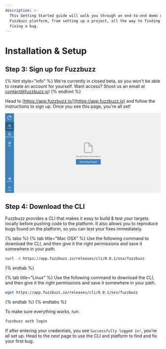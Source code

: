 ```yaml
---
description: >-
  This Getting Started guide will walk you through an end-to-end demo of the
  Fuzzbuzz platform, from setting up a project, all the way to finding and
  fixing a bug.
---
```


# Installation & Setup

## Step 3: Sign up for Fuzzbuzz

{% hint style="info" %}
We're currently in closed beta, so you won't be able to create an account for yourself. Want access? Shoot us an email at [contact@fuzzbuzz.io](mailto:contact@fuzzbuzz.io)!
{% endhint %}

Head to [https://app.fuzzbuzz.io/](https://app.fuzzbuzz.io) and follow the instructions to sign up. Once you see this page, you're all set!

![](../../.gitbook/assets/screen-shot-2019-02-06-at-2.11.35-pm.png)

## Step 4: Download the CLI

Fuzzbuzz provides a CLI that makes it easy to build & test your targets locally before pushing code to the platform. It also allows you to reproduce bugs found on the platform, so you can test your fixes immediately.

{% tabs %}
{% tab title="Mac OSX" %}
Use the following command to download the CLI, and then give it the right permissions and save it somewhere in your path.

```bash
curl -O https://app.fuzzbuzz.io/releases/cli/0.0.1/osx/fuzzbuzz
```
{% endtab %}

{% tab title="Linux" %}
Use the following command to download the CLI, and then give it the right permissions and save it somewhere in your path.

```bash
wget https://app.fuzzbuzz.io/releases/cli/0.0.1/osx/fuzzbuzz
```
{% endtab %}
{% endtabs %}

To make sure everything works, run:

```bash
fuzzbuzz auth login
```

If after entering your credentials, you see `Successfully logged in!`, you're all set up. Head to the next page to use the CLI and platform to find and fix your first bug.


